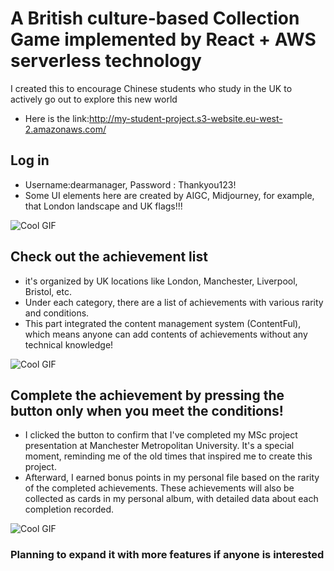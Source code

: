 # A British culture-based Collection Game implemented by React + AWS serverless technology
I created this to encourage Chinese students who study in the UK to actively go out to explore this new world
* Here is the link:http://my-student-project.s3-website.eu-west-2.amazonaws.com/

## Log in 
* Username:dearmanager, Password : Thankyou123!
* Some UI elements here are created by AIGC, Midjourney, for example, that London landscape and UK flags!!!

![Cool GIF](https://github.com/RoyLuoNanjing/react-student-life-UK-achievements/blob/master/src/gif/login.gif)

## Check out the achievement list
* it's organized by UK locations like London, Manchester, Liverpool, Bristol, etc.
* Under each category, there are a list of achievements with various rarity and conditions.
* This part integrated the content management system (ContentFul), which means anyone can add contents of achievements without any technical knowledge!

![Cool GIF](https://github.com/RoyLuoNanjing/react-student-life-UK-achievements/blob/master/src/gif/main.gif)

## Complete the achievement by pressing the button only when you meet the conditions!
* I clicked the button to confirm that I've completed my MSc project presentation at Manchester Metropolitan University. It's a special moment, reminding me of the old times that inspired me to create this project.
* Afterward, I earned bonus points in my personal file based on the rarity of the completed achievements. These achievements will also be collected as cards in my personal album, with detailed data about each completion recorded.

![Cool GIF](https://github.com/RoyLuoNanjing/react-student-life-UK-achievements/blob/master/src/gif/complete.gif)


### Planning to expand it with more features if anyone is interested
